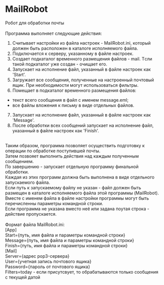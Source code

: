 # MailRobot
Робот для обработки почты<br>
<br>
Программа выполняет следующие действия:<br>
1. Считывает настройки из файла настроек - MailRobot.ini, который должен быть расположен в каталоге исполняемого файла.<br>
2. Подключается к серверу, указанному в файле настроек.<br>
3. Создает подкаталог временного размещения файлов - mail. Tсли такой подкаталог уже создан - очищает его.<br>
4. Запускает на исполнение файл, указанный в файле настроек как 'Start'.<br>
5. Загружает все сообщения, полученные на настроенный почтовый ящик. При необходимости могут использоваться фильтры.<br>
6. Помещает в подкаталог временного размещения файлов:<br>
  - текст всего сообщения в файл с именем message.eml;<br>
  - все файлы вложения к письму в виде отдельных файлов.<br>
7. Запускает на исполнение файл, указанный в файле настроек как 'Message'.<br>
8. После обработки всех сообщений запускает на исполнение файл, указанный в файле настроек как 'Finish'.<br>
<br>
Таким образом, программа позволяет осуществить подготовку к операции по обработке поступившей почты.<br>
Затем позвояет выполнить действия над каждым полученным сообщением.<br>
По завершению - запускает отдельную программу финальной обработки.<br>
Каждая из этих программ должна быть выполнена в виде отдельного запускаемого файла.<br>
Если путь к запускаемому файлу не указан - файл должен быть размещен в каталоге исполняемого файла этой программы (MailRobot).<br>
Вместе с именем файла в файле настройки программы могут быть перечисленны параметры командной строки.<br>
Если программа не указана вместо неё или задана поутая строка - действие пропускается.<br>
<br>
Формат файла MailRobot.ini:<br>
[App]<br>
Start={путь, имя файла и параметры командной строки}<br>
Message={путь, имя файла и параметры командной строки}<br>
Finish={путь, имя файла и параметры командной строки}<br>
[Mail]<br>
Server={адрес pop3-сервера}<br>
User={учетная запись почтового ящика}<br>
Password={пароль от почтового ящика}<br>
Filters=today - если присутсвует, то обрабатываются только сообщения с текущей датой
